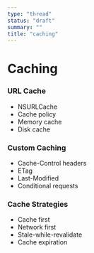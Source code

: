 ```yaml
---
type: "thread"
status: "draft"
summary: ""
title: "caching"
---
```


# Caching


### URL Cache
- NSURLCache
- Cache policy
- Memory cache
- Disk cache

### Custom Caching
- Cache-Control headers
- ETag
- Last-Modified
- Conditional requests

### Cache Strategies
- Cache first
- Network first
- Stale-while-revalidate
- Cache expiration


